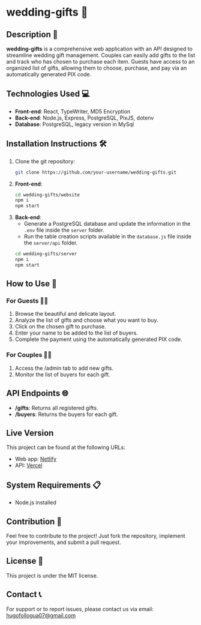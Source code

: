 # wedding-gifts 🎁

## Description 📝
**wedding-gifts** is a comprehensive web application with an API designed to streamline wedding gift management. Couples can easily add gifts to the list and track who has chosen to purchase each item. Guests have access to an organized list of gifts, allowing them to choose, purchase, and pay via an automatically generated PIX code.

## Technologies Used 💻
- **Front-end**: React, TypeWriter, MD5 Encryption
- **Back-end**: Node.js, Express, PostgreSQL, PixJS, dotenv
- **Database**: PostgreSQL, legacy version in MySql

## Installation Instructions 🛠️
1. Clone the git repository:
    ```bash
    git clone https://github.com/your-username/wedding-gifts.git
    ```
2. **Front-end**:
    ```bash
    cd wedding-gifts/website
    npm i
    npm start
    ```
3. **Back-end**:
    - Generate a PostgreSQL database and update the information in the `.env` file inside the `server` folder.
    - Run the table creation scripts available in the `database.js` file inside the `server/api` folder.
    ```bash
    cd wedding-gifts/server
    npm i
    npm start
    ```

## How to Use 🎉
### For Guests 👰🤵
1. Browse the beautiful and delicate layout.
2. Analyze the list of gifts and choose what you want to buy.
3. Click on the chosen gift to purchase.
4. Enter your name to be added to the list of buyers.
5. Complete the payment using the automatically generated PIX code.

### For Couples 👰🤵
1. Access the /admin tab to add new gifts.
2. Monitor the list of buyers for each gift.

## API Endpoints 🌐
- **/gifts**: Returns all registered gifts.
- **/buyers**: Returns the buyers for each gift.

## Live Version 
This project can be found at the following URLs:
- Web app: [Netlify](https://wedding-manager.netlify.app)
- API: [Vercel](https://wedding-gifts-seven.vercel.app/api)

## System Requirements 📋
- Node.js installed

## Contribution 🤝
Feel free to contribute to the project! Just fork the repository, implement your improvements, and submit a pull request.

## License 📜
This project is under the MIT license.

## Contact 📞
For support or to report issues, please contact us via email: [hugofollogua07@gmail.com](mailto:hugofollogua07@gmail.com)
